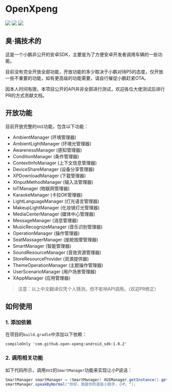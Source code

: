 # OpenXpeng

![](https://img.shields.io/badge/%E5%B0%8F%E9%B9%8F-P5-blue)
![](https://img.shields.io/badge/%E7%89%88%E6%9C%AC-3.6.1-green)
[![](https://jitpack.io/v/open-xpeng/android_sdk.svg)](https://jitpack.io/#open-xpeng/android_sdk)

## 臭·搞技术的

这是一个小鹏非公开的安卓SDK，主要是为了方便安卓开发者调用车辆的一些功能。

目前没有完全开放全部功能，开放功能的多少取决于小鹏对待P5的态度，仅开放一些不重要的功能，如有更高级的功能需要，请自行催促小鹏赶紧OTA。

因本人时间有限，本项目公开的API并非全部进行测试，欢迎各位大佬测试后进行PR的方式贡献文档。

## 开放功能

目前开放完整的`XUI`功能，包含以下功能：

- AmbientManager (环境管理器)
- AmbientLightManager (环境光管理器)
- AwarenessManager (感知管理器)
- ConditionManager (条件管理器)
- ContextInfoManager (上下文信息管理器)
- DeviceShareManager (设备分享管理器)
- XPDownloadManager (下载管理器)
- XInputMethodManager (输入法管理器)
- IoTManager (物联网管理器)
- KaraokeManager (卡拉OK管理器)
- LightLanguageManager (灯光语言管理器)
- MakeupLightManager (化妆镜灯光管理器)
- MediaCenterManager (媒体中心管理器)
- MessageManager (消息管理器)
- MusicRecognizeManager (音乐识别管理器)
- OperationManager (操作管理器)
- SeatMassagerManager (座舱按摩管理器)
- SmartManager (智能管理器)
- SoundResourceManager (音效资源管理器)
- StoreResourceProvider (资源提供器)
- ThemeOperationManager (主题操作管理器)
- UserScenarioManager (用户场景管理器)
- XAppManager (应用管理器)

> 注意：以上中文翻译仅凭个人猜测，但不影响API调用。（欢迎PR修正）

## 如何使用

### 1. 添加依赖

在项目的`build.gradle`中添加以下依赖：

```
compileOnly 'com.github.open-xpeng:android_sdk:1.0.2'
```

### 2. 调用相关功能

如下代码所示，调用`XUI`的`SmartManager`功能来实现让小P说话：

```java
SmartManager smartManager = (SmartManager) XUIManager.getInstance().getService(XUIManager.SMART_SERVICE);
smartManager.speakByNormal("你好，我是你的语音小助手，小P。");
```


